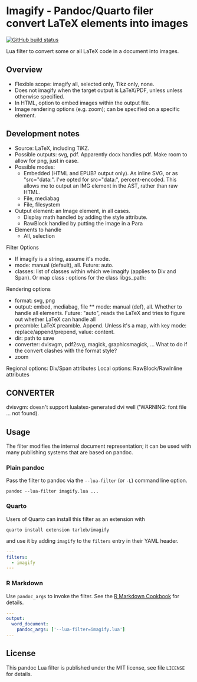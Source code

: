 Imagify - Pandoc/Quarto filer convert LaTeX elements into images
====================================================================

[![GitHub build status][CI badge]][CI workflow]

Lua filter to convert some or all LaTeX code in a document into 
images. 

[CI badge]: https://img.shields.io/github/actions/workflow/status/tarleb/lua-filter-template/ci.yaml?branch=main
[CI workflow]: https://github.com/tarleb/lua-filter-template/actions/workflows/ci.yaml

## Overview

* Flexible scope: imagify all, selected only, Tikz only, none.
* Does not imagify when the target output is LaTeX/PDF, unless 
  unless otherwise specified. 
* In HTML, option to embed images within the output file.
* Image rendering options (e.g. zoom); can be specified on a specific
  element.

## Development notes

* Source: LaTeX, including TiKZ. 
* Possible outputs: svg, pdf. Apparently docx handles pdf. Make room to allow for png, just in case.
* Possible modes:
  * Embedded (HTML and EPUB? output only). As inline SVG, or as "src="data:". I've opted for src="data:", percent-encoded. This allows me to output an IMG element in the AST, rather than raw HTML.
  * File, mediabag
  * File, filesystem
* Output element: an Image element, in all cases.
  * Display math handled by adding the style attribute.
  * RawBlock handled by putting the image in a Para
* Elements to handle
  * All, selection

Filter Options
* If imagify is a string, assume it's mode.
* mode: manual (default), all. Future: auto. 
* classes: list of classes within which we imagify (applies to Div and Span). Or map class : options for the class
 libgs_path:

Rendering options
* format: svg, png
* output: embed, mediabag, file
** mode: manual (def), all. Whether to handle all elements. Future: "auto", reads the LaTeX and tries to figure out whether LaTeX can handle all
* preamble: LaTeX preamble. Append. Unless it's a map, with key mode: replace/append/prepend, value: content. 
* dir: path to save
* converter: dvisvgm, pdf2svg, magick, graphicsmagick, ... What to do if the convert clashes with the format style?
* zoom

Regional options: Div/Span attributes
Local options: RawBlock/RawInline attributes

## CONVERTER

dvisvgm: doesn't support lualatex-generated dvi well ('WARNING: font file ... not found).


Usage
------------------------------------------------------------------

The filter modifies the internal document representation; it can
be used with many publishing systems that are based on pandoc.

### Plain pandoc

Pass the filter to pandoc via the `--lua-filter` (or `-L`) command
line option.

    pandoc --lua-filter imagify.lua ...

### Quarto

Users of Quarto can install this filter as an extension with


    quarto install extension tarleb/imagify

and use it by adding `imagify` to the `filters` entry
in their YAML header.

``` yaml
---
filters:
  - imagify
---
```

### R Markdown

Use `pandoc_args` to invoke the filter. See the [R Markdown
Cookbook](https://bookdown.org/yihui/rmarkdown-cookbook/lua-filters.html)
for details.

``` yaml
---
output:
  word_document:
    pandoc_args: ['--lua-filter=imagify.lua']
---
```

License
------------------------------------------------------------------

This pandoc Lua filter is published under the MIT license, see
file `LICENSE` for details.
